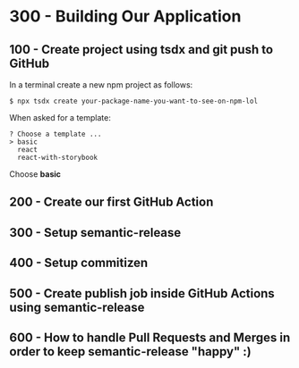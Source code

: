 # 300 - Building Our Application

## 100 - Create project using tsdx and git push to GitHub

In a terminal create a new npm project as follows:

```
$ npx tsdx create your-package-name-you-want-to-see-on-npm-lol
```

When asked for a template:

```
? Choose a template ...
> basic
  react
  react-with-storybook
```

Choose **basic**

## 200 - Create our first GitHub Action


## 300 - Setup semantic-release


## 400 - Setup commitizen


## 500 - Create publish job inside GitHub Actions using semantic-release


## 600 - How to handle Pull Requests and Merges in order to keep semantic-release "happy" :)

